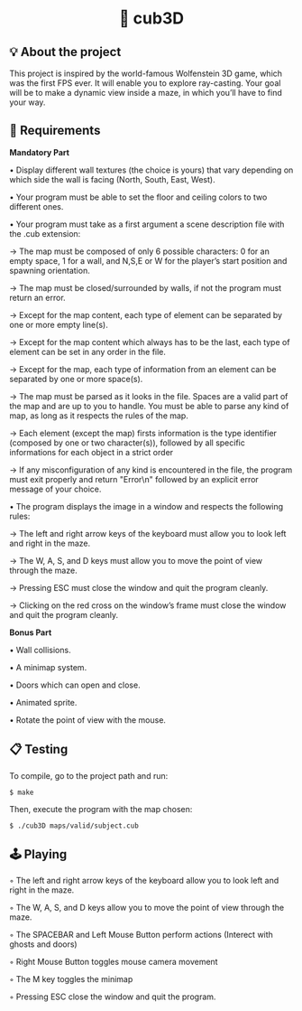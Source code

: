 <h1 align="center">
	🎲 cub3D
</h1>


## 💡 About the project

This project is inspired by the world-famous Wolfenstein 3D game, which was the first FPS ever. It will enable you to explore ray-casting. Your goal will be to make a dynamic view inside a maze, in which you’ll have to find your way.


## 📝 Requirements

**Mandatory Part**

• Display different wall textures (the choice is yours) that vary depending on which side the wall is facing (North, South, East, West).

• Your program must be able to set the floor and ceiling colors to two different ones.

• Your program must take as a first argument a scene description file with the .cub extension:

  -> The map must be composed of only 6 possible characters: 0 for an empty space, 1 for a wall, and N,S,E or W for the player’s start position and spawning orientation.
  
  -> The map must be closed/surrounded by walls, if not the program must return an error.
  
  -> Except for the map content, each type of element can be separated by one or more empty line(s).
  
  -> Except for the map content which always has to be the last, each type of element can be set in any order in the file.
  
  -> Except for the map, each type of information from an element can be separated by one or more space(s).
  
  -> The map must be parsed as it looks in the file. Spaces are a valid part of the map and are up to you to handle. You must be able to parse any kind of map, as long as it respects the rules of the map.
  
  -> Each element (except the map) firsts information is the type identifier (composed by one or two character(s)), followed by all specific informations for each object in a strict order

  -> If any misconfiguration of any kind is encountered in the file, the program must exit properly and return "Error\n" followed by an explicit error message of your choice.

• The program displays the image in a window and respects the following rules:

-> The left and right arrow keys of the keyboard must allow you to look left and right in the maze.

-> The W, A, S, and D keys must allow you to move the point of view through the maze.

-> Pressing ESC must close the window and quit the program cleanly.

-> Clicking on the red cross on the window’s frame must close the window and quit the program cleanly.

**Bonus Part**

• Wall collisions.

• A minimap system.

• Doors which can open and close.

• Animated sprite.

• Rotate the point of view with the mouse.

## 📋 Testing

To compile, go to the project path and run:

```shell
$ make 
```

Then, execute the program with the map chosen:

```shell
$ ./cub3D maps/valid/subject.cub
```

## 🕹️ Playing

  ◦ The left and right arrow keys of the keyboard allow you to look left and right in the maze.
  
  ◦ The W, A, S, and D keys allow you to move the point of view through the maze.

  ◦ The SPACEBAR and Left Mouse Button perform actions (Interect with ghosts and doors)

  ◦ Right Mouse Button toggles mouse camera movement

  ◦ The M key toggles the minimap
  
  ◦ Pressing ESC close the window and quit the program.
